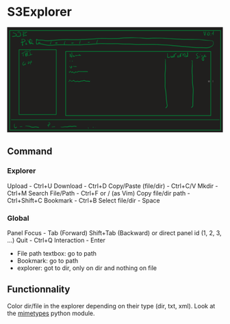 # S3Explorer

![tui prototype](images/ui_proto.png)

## Command

### Explorer

Upload - Ctrl+U
Download - Ctrl+D
Copy/Paste (file/dir) - Ctrl+C/V
Mkdir - Ctrl+M
Search File/Path - Ctrl+F or / (as Vim)
Copy file/dir path - Ctrl+Shift+C
Bookmark - Ctrl+B
Select file/dir - Space

### Global

Panel Focus - Tab (Forward) Shift+Tab (Backward) or direct panel id (1, 2, 3, ...)
Quit - Ctrl+Q
Interaction - Enter

- File path textbox: go to path
- Bookmark: go to path
- explorer: got to dir, only on dir and nothing on file

## Functionnality

Color dir/file in the explorer depending on their type (dir, txt, xml). Look at the [mimetypes](https://docs.python.org/3/library/mimetypes.html) python module.